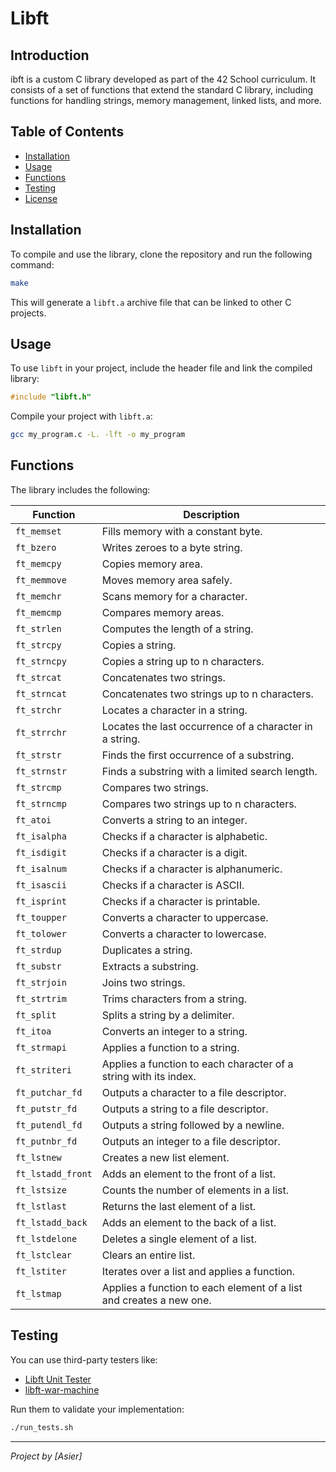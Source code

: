 # Libft

## Introduction

ibft is a custom C library developed as part of the 42 School curriculum. It consists of a set of functions that extend the standard C library, including functions for handling strings, memory management, linked lists, and more.

## Table of Contents

- [Installation](#installation)
- [Usage](#usage)
- [Functions](#functions)
- [Testing](#testing)
- [License](#license)

## Installation

To compile and use the library, clone the repository and run the following command:

```sh
make
```

This will generate a `libft.a` archive file that can be linked to other C projects.

## Usage

To use `libft` in your project, include the header file and link the compiled library:

```c
#include "libft.h"
```

Compile your project with `libft.a`:

```sh
gcc my_program.c -L. -lft -o my_program
```

## Functions

The library includes the following:

| Function          | Description                                                         |
| ----------------- | ------------------------------------------------------------------- |
| `ft_memset`       | Fills memory with a constant byte.                                  |
| `ft_bzero`        | Writes zeroes to a byte string.                                     |
| `ft_memcpy`       | Copies memory area.                                                 |
| `ft_memmove`      | Moves memory area safely.                                           |
| `ft_memchr`       | Scans memory for a character.                                       |
| `ft_memcmp`       | Compares memory areas.                                              |
| `ft_strlen`       | Computes the length of a string.                                    |
| `ft_strcpy`       | Copies a string.                                                    |
| `ft_strncpy`      | Copies a string up to n characters.                                 |
| `ft_strcat`       | Concatenates two strings.                                           |
| `ft_strncat`      | Concatenates two strings up to n characters.                        |
| `ft_strchr`       | Locates a character in a string.                                    |
| `ft_strrchr`      | Locates the last occurrence of a character in a string.             |
| `ft_strstr`       | Finds the first occurrence of a substring.                          |
| `ft_strnstr`      | Finds a substring with a limited search length.                     |
| `ft_strcmp`       | Compares two strings.                                               |
| `ft_strncmp`      | Compares two strings up to n characters.                            |
| `ft_atoi`         | Converts a string to an integer.                                    |
| `ft_isalpha`      | Checks if a character is alphabetic.                                |
| `ft_isdigit`      | Checks if a character is a digit.                                   |
| `ft_isalnum`      | Checks if a character is alphanumeric.                              |
| `ft_isascii`      | Checks if a character is ASCII.                                     |
| `ft_isprint`      | Checks if a character is printable.                                 |
| `ft_toupper`      | Converts a character to uppercase.                                  |
| `ft_tolower`      | Converts a character to lowercase.                                  |
| `ft_strdup`       | Duplicates a string.                                                |
| `ft_substr`       | Extracts a substring.                                               |
| `ft_strjoin`      | Joins two strings.                                                  |
| `ft_strtrim`      | Trims characters from a string.                                     |
| `ft_split`        | Splits a string by a delimiter.                                     |
| `ft_itoa`         | Converts an integer to a string.                                    |
| `ft_strmapi`      | Applies a function to a string.                                     |
| `ft_striteri`     | Applies a function to each character of a string with its index.    |
| `ft_putchar_fd`   | Outputs a character to a file descriptor.                           |
| `ft_putstr_fd`    | Outputs a string to a file descriptor.                              |
| `ft_putendl_fd`   | Outputs a string followed by a newline.                             |
| `ft_putnbr_fd`    | Outputs an integer to a file descriptor.                            |
| `ft_lstnew`       | Creates a new list element.                                         |
| `ft_lstadd_front` | Adds an element to the front of a list.                             |
| `ft_lstsize`      | Counts the number of elements in a list.                            |
| `ft_lstlast`      | Returns the last element of a list.                                 |
| `ft_lstadd_back`  | Adds an element to the back of a list.                              |
| `ft_lstdelone`    | Deletes a single element of a list.                                 |
| `ft_lstclear`     | Clears an entire list.                                              |
| `ft_lstiter`      | Iterates over a list and applies a function.                        |
| `ft_lstmap`       | Applies a function to each element of a list and creates a new one. |

## Testing

You can use third-party testers like:

- [Libft Unit Tester](https://github.com/alelievr/libft-unit-test)
- [libft-war-machine](https://github.com/ska42/libft-war-machine)

Run them to validate your implementation:

```sh
./run_tests.sh
```

---

_Project by [Asier]_

